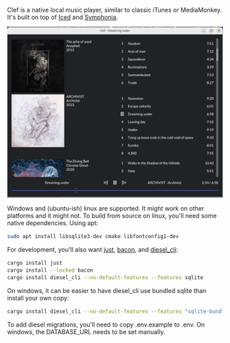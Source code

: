 Clef is a native local music player, similar to classic iTunes or MediaMonkey. It's built on top of [Iced](https://github.com/iced-rs/iced) and [Symphonia](https://github.com/pdeljanov/Symphonia).

![music player screenshot](./screenshot.png)

Windows and (ubuntu-ish) linux are supported. It might work on other platforms and it might not.
To build from source on linux, you'll need some native dependencies. Using apt:

```sh
sudo apt install libsqlite3-dev cmake libfontconfig1-dev
```

For development, you'll also want
[just](https://github.com/casey/just),
[bacon](https://dystroy.org/bacon), and
[diesel_cli](https://crates.io/crates/diesel_cli):

```sh
cargo install just
cargo install --locked bacon
cargo install diesel_cli --no-default-features --features sqlite
```

On windows, it can be easier to have diesel_cli use bundled sqlite than install your own copy:

```sh
cargo install diesel_cli --no-default-features --features "sqlite-bundled"
```

To add diesel migrations, you'll need to copy .env.example to .env. On windows, the DATABASE_URL needs to be set manually.
